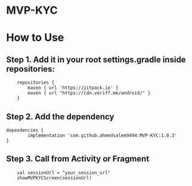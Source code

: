 # MVP-KYC

# How to Use


## Step 1. Add it in your root settings.gradle inside repositories:
		repositories {
			maven { url 'https://jitpack.io' }
			maven { url "https://cdn.veriff.me/android/" } 
		}
	
  
## Step 2. Add the dependency

	dependencies {
	        implementation 'com.github.ahmedsalem9494:MVP-KYC:1.0.3'
	}
  
## Step 3. Call from Activity or Fragment

        val sessionUrl = "your_session_url"
        showMVPKYCScreen(sessionUrl)
  
